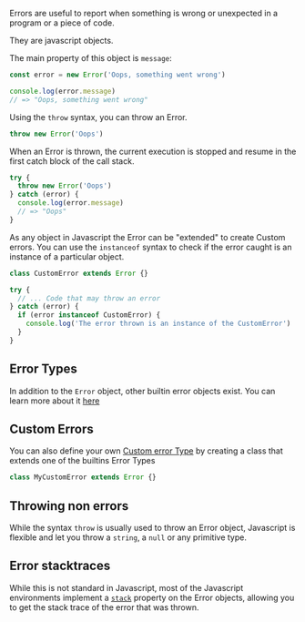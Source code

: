 Errors are useful to report when something is wrong or unexpected in a program or a piece of code.

They are javascript objects.

The main property of this object is `message`:

```javascript
const error = new Error('Oops, something went wrong')

console.log(error.message)
// => "Oops, something went wrong"
```

Using the `throw` syntax, you can throw an Error.

```javascript
throw new Error('Oops')
```

When an Error is thrown, the current execution is stopped and resume in the first catch block of the call stack.

```javascript
try {
  throw new Error('Oops')
} catch (error) {
  console.log(error.message)
  // => "Oops"
}
```

As any object in Javascript the Error can be "extended" to create Custom errors. You can use the `instanceof` syntax to check if the error caught is an instance of a particular object.

```javascript
class CustomError extends Error {}

try {
  // ... Code that may throw an error
} catch (error) {
  if (error instanceof CustomError) {
    console.log('The error thrown is an instance of the CustomError')
  }
}
```

## Error Types

In addition to the `Error` object, other builtin error objects exist. You can learn more about it [here][error-types]

## Custom Errors

You can also define your own [Custom error Type][custom-error-type] by creating a class that extends one of the builtins Error Types

```javascript
class MyCustomError extends Error {}
```

## Throwing non errors

While the syntax `throw` is usually used to throw an Error object, Javascript is flexible and let you throw a `string`, a `null` or any primitive type.

## Error stacktraces

While this is not standard in Javascript, most of the Javascript environments implement a [`stack`][error-stack] property on the Error objects, allowing you to get the stack trace of the error that was thrown.

[error-types]: https://developer.mozilla.org/en-US/docs/Web/JavaScript/Reference/Global_Objects/Error#error_types
[custom-error-type]: https://developer.mozilla.org/en-US/docs/Web/JavaScript/Reference/Global_Objects/Error#custom_error_types
[error-stack]: https://developer.mozilla.org/en-US/docs/Web/JavaScript/Reference/Global_Objects/Error/Stack
